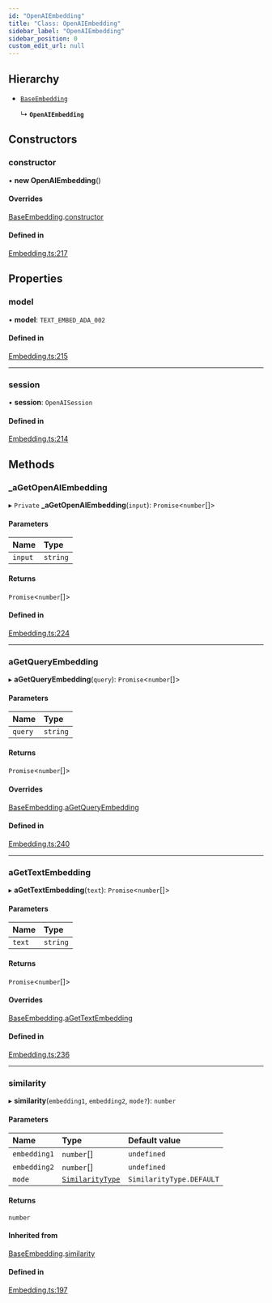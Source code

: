 ```yaml
---
id: "OpenAIEmbedding"
title: "Class: OpenAIEmbedding"
sidebar_label: "OpenAIEmbedding"
sidebar_position: 0
custom_edit_url: null
---
```


## Hierarchy

- [`BaseEmbedding`](BaseEmbedding.md)

  ↳ **`OpenAIEmbedding`**

## Constructors

### constructor

• **new OpenAIEmbedding**()

#### Overrides

[BaseEmbedding](BaseEmbedding.md).[constructor](BaseEmbedding.md#constructor)

#### Defined in

[Embedding.ts:217](https://github.com/run-llama/LlamaIndexTS/blob/f9f6dc6/packages/core/src/Embedding.ts#L217)

## Properties

### model

• **model**: `TEXT_EMBED_ADA_002`

#### Defined in

[Embedding.ts:215](https://github.com/run-llama/LlamaIndexTS/blob/f9f6dc6/packages/core/src/Embedding.ts#L215)

___

### session

• **session**: `OpenAISession`

#### Defined in

[Embedding.ts:214](https://github.com/run-llama/LlamaIndexTS/blob/f9f6dc6/packages/core/src/Embedding.ts#L214)

## Methods

### \_aGetOpenAIEmbedding

▸ `Private` **_aGetOpenAIEmbedding**(`input`): `Promise`<`number`[]\>

#### Parameters

| Name | Type |
| :------ | :------ |
| `input` | `string` |

#### Returns

`Promise`<`number`[]\>

#### Defined in

[Embedding.ts:224](https://github.com/run-llama/LlamaIndexTS/blob/f9f6dc6/packages/core/src/Embedding.ts#L224)

___

### aGetQueryEmbedding

▸ **aGetQueryEmbedding**(`query`): `Promise`<`number`[]\>

#### Parameters

| Name | Type |
| :------ | :------ |
| `query` | `string` |

#### Returns

`Promise`<`number`[]\>

#### Overrides

[BaseEmbedding](BaseEmbedding.md).[aGetQueryEmbedding](BaseEmbedding.md#agetqueryembedding)

#### Defined in

[Embedding.ts:240](https://github.com/run-llama/LlamaIndexTS/blob/f9f6dc6/packages/core/src/Embedding.ts#L240)

___

### aGetTextEmbedding

▸ **aGetTextEmbedding**(`text`): `Promise`<`number`[]\>

#### Parameters

| Name | Type |
| :------ | :------ |
| `text` | `string` |

#### Returns

`Promise`<`number`[]\>

#### Overrides

[BaseEmbedding](BaseEmbedding.md).[aGetTextEmbedding](BaseEmbedding.md#agettextembedding)

#### Defined in

[Embedding.ts:236](https://github.com/run-llama/LlamaIndexTS/blob/f9f6dc6/packages/core/src/Embedding.ts#L236)

___

### similarity

▸ **similarity**(`embedding1`, `embedding2`, `mode?`): `number`

#### Parameters

| Name | Type | Default value |
| :------ | :------ | :------ |
| `embedding1` | `number`[] | `undefined` |
| `embedding2` | `number`[] | `undefined` |
| `mode` | [`SimilarityType`](../enums/SimilarityType.md) | `SimilarityType.DEFAULT` |

#### Returns

`number`

#### Inherited from

[BaseEmbedding](BaseEmbedding.md).[similarity](BaseEmbedding.md#similarity)

#### Defined in

[Embedding.ts:197](https://github.com/run-llama/LlamaIndexTS/blob/f9f6dc6/packages/core/src/Embedding.ts#L197)
